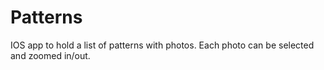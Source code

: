# Patterns
IOS app to hold a list of patterns with photos.  Each photo can be selected and zoomed in/out.  
